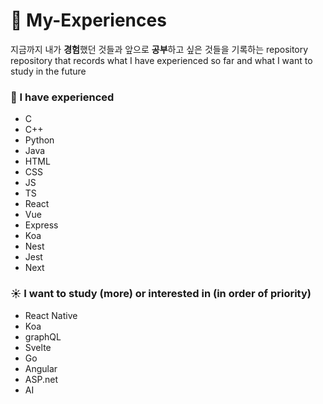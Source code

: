 # 🧐 My-Experiences

지금까지 내가 **경험**했던 것들과 앞으로 **공부**하고 싶은 것들을 기록하는 repository  
repository that records what I have experienced so far and what I want to study in the future

### 🌙 I have experienced
- C
- C++
- Python
- Java
- HTML
- CSS
- JS
- TS
- React
- Vue
- Express
- Koa
- Nest
- Jest
- Next

### ☀️ I want to study (more) or interested in (in order of priority)
- React Native
- Koa
- graphQL
- Svelte
- Go
- Angular
- ASP.net
- AI
